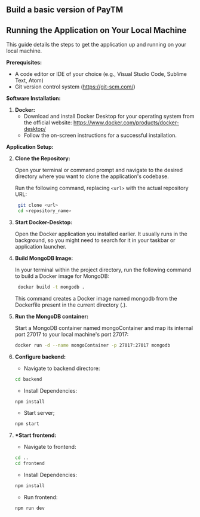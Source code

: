 ## Build a basic version of PayTM

## Running the Application on Your Local Machine

This guide details the steps to get the application up and running on your local machine.

**Prerequisites:**

- A code editor or IDE of your choice (e.g., Visual Studio Code, Sublime Text, Atom)
- Git version control system (https://git-scm.com/)

**Software Installation:**

1. **Docker:**
   - Download and install Docker Desktop for your operating system from the official website: https://www.docker.com/products/docker-desktop/
   - Follow the on-screen instructions for a successful installation.

**Application Setup:**

2. **Clone the Repository:**

   Open your terminal or command prompt and navigate to the desired directory where you want to clone the application's codebase.

   Run the following command, replacing `<url>` with the actual repository URL:

   ```bash
    git clone <url>
    cd <repository_name>

   ```

3. **Start Docker-Desktop:**

   Open the Docker application you installed earlier. It usually runs in the background, so you might need to search for it in your taskbar or application launcher.

4. **Build MongoDB Image:**

   In your terminal within the project directory, run the following command to build a Docker image for MongoDB:

   ```bash
    docker build -t mongodb .
   ```

   This command creates a Docker image named mongodb from the Dockerfile present in the current directory (.).

5. **Run the MongoDB container:**

   Start a MongoDB container named mongoContainer and map its internal port 27017 to your local machine's port 27017:

   ```bash
   docker run -d --name mongoContainer -p 27017:27017 mongodb
   ```

6. **Configure backend:**

   - Navigate to backend directore:

   ```bash
   cd backend
   ```

   - Install Dependencies:

   ```bash
   npm install
   ```

   - Start server;

   ```bash
   npm start
   ```

7. **\*Start frontend:**

   - Navigate to frontend:

   ```bash
   cd ..
   cd frontend
   ```

   - Install Dependencies:

   ```bash
   npm install
   ```

   - Run frontend:

   ```bash
   npm run dev
   ```
